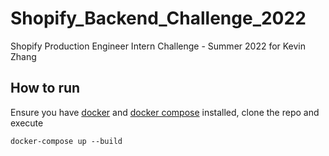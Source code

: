 
# Shopify_Backend_Challenge_2022

Shopify Production Engineer Intern Challenge - Summer 2022 for Kevin Zhang

## How to run

Ensure you have [docker](https://docs.docker.com/get-docker/) and [docker compose](https://docs.docker.com/compose/install/) installed, clone the repo and execute

    docker-compose up --build
